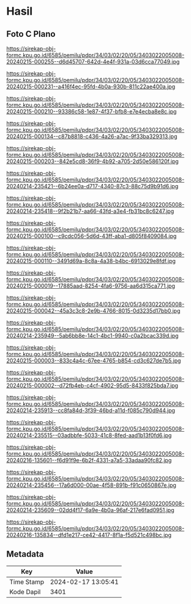 # Hasil

## Foto C Plano

https://sirekap-obj-formc.kpu.go.id/6585/pemilu/pdpr/34/03/02/20/05/3403022005008-20240215-000255--d6d45707-642d-4e4f-931a-03d6cca77049.jpg

https://sirekap-obj-formc.kpu.go.id/6585/pemilu/pdpr/34/03/02/20/05/3403022005008-20240215-000231--a416f4ec-95fd-4b0a-930b-811c22ae400a.jpg

https://sirekap-obj-formc.kpu.go.id/6585/pemilu/pdpr/34/03/02/20/05/3403022005008-20240215-000210--93386c58-1e87-4f37-bfb8-e7e4ecba8e8c.jpg

https://sirekap-obj-formc.kpu.go.id/6585/pemilu/pdpr/34/03/02/20/05/3403022005008-20240215-000134--c87b8818-c436-4a26-a7ac-9f33ba329313.jpg

https://sirekap-obj-formc.kpu.go.id/6585/pemilu/pdpr/34/03/02/20/05/3403022005008-20240215-000203--842e5cd8-36f9-4b92-a705-2d50e586120f.jpg

https://sirekap-obj-formc.kpu.go.id/6585/pemilu/pdpr/34/03/02/20/05/3403022005008-20240214-235421--6b24ee0a-d717-4340-87c3-88c75d9b91d6.jpg

https://sirekap-obj-formc.kpu.go.id/6585/pemilu/pdpr/34/03/02/20/05/3403022005008-20240214-235418--9f2b21b7-aa66-43fd-a3e4-fb31bc8c6247.jpg

https://sirekap-obj-formc.kpu.go.id/6585/pemilu/pdpr/34/03/02/20/05/3403022005008-20240215-000100--c9cdc056-5d6d-43ff-aba1-d805f8409084.jpg

https://sirekap-obj-formc.kpu.go.id/6585/pemilu/pdpr/34/03/02/20/05/3403022005008-20240215-000110--3491d69a-8c8a-4a38-b4bc-6913029e8fdf.jpg

https://sirekap-obj-formc.kpu.go.id/6585/pemilu/pdpr/34/03/02/20/05/3403022005008-20240215-000019--17885aad-8254-4fa6-9756-aa6d315ca771.jpg

https://sirekap-obj-formc.kpu.go.id/6585/pemilu/pdpr/34/03/02/20/05/3403022005008-20240215-000042--45a3c3c8-2e9b-4766-8015-0d3235d17bb0.jpg

https://sirekap-obj-formc.kpu.go.id/6585/pemilu/pdpr/34/03/02/20/05/3403022005008-20240214-235949--5ab6bb8e-14c1-4bc1-9940-c0a2bcac339d.jpg

https://sirekap-obj-formc.kpu.go.id/6585/pemilu/pdpr/34/03/02/20/05/3403022005008-20240215-000003--833c4a4c-67ee-4765-b854-cd3c627de7b5.jpg

https://sirekap-obj-formc.kpu.go.id/6585/pemilu/pdpr/34/03/02/20/05/3403022005008-20240215-000002--d72fb4eb-c4cf-4902-95d5-8433f825bda7.jpg

https://sirekap-obj-formc.kpu.go.id/6585/pemilu/pdpr/34/03/02/20/05/3403022005008-20240214-235913--cc8fa84d-3f39-46bd-a11d-f085c790d944.jpg

https://sirekap-obj-formc.kpu.go.id/6585/pemilu/pdpr/34/03/02/20/05/3403022005008-20240214-235515--03adbbfe-5033-41c8-8fed-aad1b13f0fd6.jpg

https://sirekap-obj-formc.kpu.go.id/6585/pemilu/pdpr/34/03/02/20/05/3403022005008-20240216-135601--f6d91f9e-6b2f-4331-a7a5-33adaa90fc82.jpg

https://sirekap-obj-formc.kpu.go.id/6585/pemilu/pdpr/34/03/02/20/05/3403022005008-20240214-235456--17a6d000-00ae-4f58-891b-f91c0650867e.jpg

https://sirekap-obj-formc.kpu.go.id/6585/pemilu/pdpr/34/03/02/20/05/3403022005008-20240214-235609--02dd4f17-6a9e-4b0a-96af-217e6fad0951.jpg

https://sirekap-obj-formc.kpu.go.id/6585/pemilu/pdpr/34/03/02/20/05/3403022005008-20240216-135834--dfd1e217-ce42-4417-8f1a-f5d521c498bc.jpg


## Metadata

| Key        | Value               |
| ---------- | ------------------- |
| Time Stamp | 2024-02-17 13:05:41 |
| Kode Dapil | 3401                |



